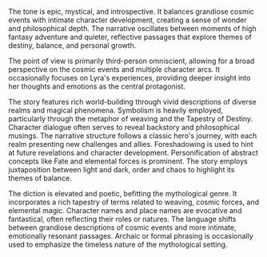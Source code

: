 
<tone>The tone is epic, mystical, and introspective. It balances grandiose cosmic events with intimate character development, creating a sense of wonder and philosophical depth. The narrative oscillates between moments of high fantasy adventure and quieter, reflective passages that explore themes of destiny, balance, and personal growth.</tone>

<pov>The point of view is primarily third-person omniscient, allowing for a broad perspective on the cosmic events and multiple character arcs. It occasionally focuses on Lyra's experiences, providing deeper insight into her thoughts and emotions as the central protagonist.</pov>

<litdev>The story features rich world-building through vivid descriptions of diverse realms and magical phenomena. Symbolism is heavily employed, particularly through the metaphor of weaving and the Tapestry of Destiny. Character dialogue often serves to reveal backstory and philosophical musings. The narrative structure follows a classic hero's journey, with each realm presenting new challenges and allies. Foreshadowing is used to hint at future revelations and character development. Personification of abstract concepts like Fate and elemental forces is prominent. The story employs juxtaposition between light and dark, order and chaos to highlight its themes of balance.</litdev>

<lexchoice>The diction is elevated and poetic, befitting the mythological genre. It incorporates a rich tapestry of terms related to weaving, cosmic forces, and elemental magic. Character names and place names are evocative and fantastical, often reflecting their roles or natures. The language shifts between grandiose descriptions of cosmic events and more intimate, emotionally resonant passages. Archaic or formal phrasing is occasionally used to emphasize the timeless nature of the mythological setting.</lexchoice>
